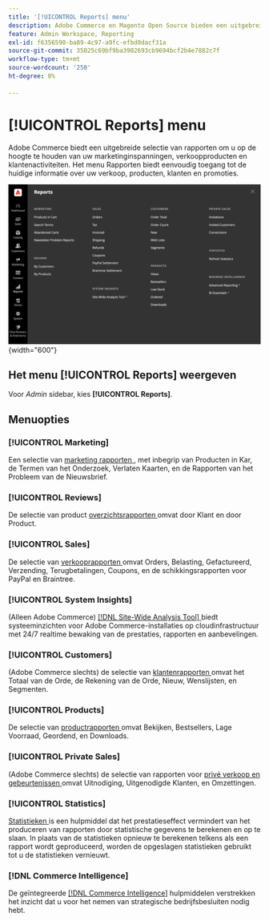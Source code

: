 ```yaml
---
title: '[!UICONTROL Reports] menu'
description: Adobe Commerce en Magento Open Source bieden een uitgebreide selectie van rapporten om u op de hoogte te houden van uw marketinginspanningen, verkoopproducten en klantactiviteiten.
feature: Admin Workspace, Reporting
exl-id: f6356590-ba89-4c97-a9fc-efbd0dacf31a
source-git-commit: 35025c69bf9ba3902693cb9694bcf2b4e7882c7f
workflow-type: tm+mt
source-wordcount: '250'
ht-degree: 0%

---
```


# [!UICONTROL Reports] menu

Adobe Commerce biedt een uitgebreide selectie van rapporten om u op de hoogte te houden van uw marketinginspanningen, verkoopproducten en klantenactiviteiten. Het menu Rapporten biedt eenvoudig toegang tot de huidige informatie over uw verkoop, producten, klanten en promoties.

![ Menu van Rapporten ](./assets/overview.png){width="600"}

## Het menu [!UICONTROL Reports] weergeven

Voor _Admin_ sidebar, kies **[!UICONTROL Reports]**.

## Menuopties

### [!UICONTROL Marketing]

Een selectie van [ marketing rapporten ](marketing-reports.md), met inbegrip van Producten in Kar, de Termen van het Onderzoek, Verlaten Kaarten, en de Rapporten van het Probleem van de Nieuwsbrief.

### [!UICONTROL Reviews]

De selectie van product [ overzichtsrapporten ](review-reports.md) omvat door Klant en door Product.

### [!UICONTROL Sales]

De selectie van [ verkooprapporten ](sales-reports.md) omvat Orders, Belasting, Gefactureerd, Verzending, Terugbetalingen, Coupons, en de schikkingsrapporten voor PayPal en Braintree.

### [!UICONTROL System Insights]

(Alleen Adobe Commerce) [[!DNL Site-Wide Analysis Tool] ](https://experienceleague.adobe.com/docs/commerce-operations/tools/site-wide-analysis-tool/access.html?lang=nl-NL) biedt systeeminzichten voor Adobe Commerce-installaties op cloudinfrastructuur met 24/7 realtime bewaking van de prestaties, rapporten en aanbevelingen.

### [!UICONTROL Customers]

(Adobe Commerce slechts) de selectie van [ klantenrapporten ](customer-reports.md) omvat het Totaal van de Orde, de Rekening van de Orde, Nieuw, Wenslijsten, en Segmenten.

### [!UICONTROL Products]

De selectie van [ productrapporten ](product-reports.md) omvat Bekijken, Bestsellers, Lage Voorraad, Geordend, en Downloads.

### [!UICONTROL Private Sales]

(Adobe Commerce slechts) de selectie van rapporten voor [ privé verkoop en gebeurtenissen ](private-sales-reports.md) omvat Uitnodiging, Uitgenodigde Klanten, en Omzettingen.

### [!UICONTROL Statistics]

[ Statistieken ](sales-reports.md#refresh-statistics) is een hulpmiddel dat het prestatieseffect vermindert van het produceren van rapporten door statistische gegevens te berekenen en op te slaan. In plaats van de statistieken opnieuw te berekenen telkens als een rapport wordt geproduceerd, worden de opgeslagen statistieken gebruikt tot u de statistieken vernieuwt.

### [!DNL Commerce Intelligence]

De geïntegreerde [[!DNL Commerce Intelligence]](business-intelligence.md) hulpmiddelen verstrekken het inzicht dat u voor het nemen van strategische bedrijfsbesluiten nodig hebt.
